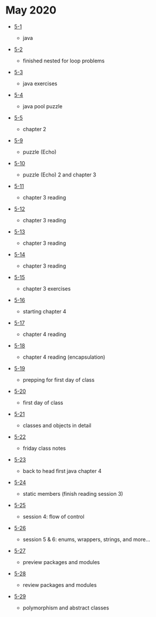 # May 2020

- [5-1](./days/5-1.md)
  - java

- [5-2](./days/5-2.md)
  - finished nested for loop problems

- [5-3](./days/5-3.md)
  - java exercises 

- [5-4](./days/5-4.md)
  - java pool puzzle 

- [5-5](./days/5-5.md)
  - chapter 2 

- [5-9](./days/5-9.md)
  - puzzle (Echo)

- [5-10](./days/5-10.md)
  - puzzle (Echo) 2 and chapter 3

- [5-11](./days/5-11.md)
  - chapter 3 reading 

- [5-12](./days/5-12.md)
  - chapter 3 reading 

- [5-13](./days/5-13.md)
  - chapter 3 reading 

- [5-14](./days/5-14.md)
  - chapter 3 reading 

- [5-15](./days/5-15.md)
  - chapter 3 exercises 

- [5-16](./days/5-16.md)
  - starting chapter 4

- [5-17](./days/5-17.md)
  - chapter 4 reading

- [5-18](./days/5-18.md)
  - chapter 4 reading (encapsulation)

- [5-19](./days/5-19.md)
  - prepping for first day of class

- [5-20](./days/5-20.md)
  - first day of class 

- [5-21](./days/5-21.md)
  - classes and objects in detail 

- [5-22](./days/5-22.md)
  - friday class notes 

- [5-23](./days/5-23.md)
  - back to head first java chapter 4

- [5-24](./days/5-24.md)
  - static members (finish reading session 3)

- [5-25](./days/5-25.md)
  - session 4: flow of control 

- [5-26](./days/5-26.md)
  - session 5 & 6: enums, wrappers, strings, and more...

- [5-27](./days/5-27.md)
  - preview packages and modules 

- [5-28](./days/5-28.md)
  - review packages and modules 

- [5-29](./days/5-29.md)
  - polymorphism and abstract classes 